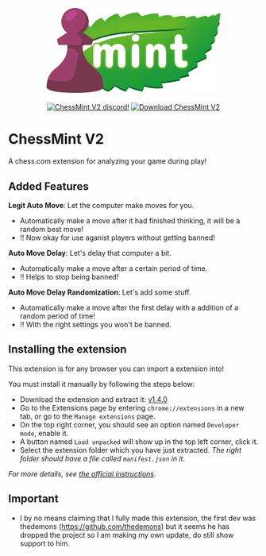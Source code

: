 <p align="center">
    <img width="350" src="/img/logo-h.png">
    <br><br>
    <a href="https://discord.gg/GX6vsEeZ6X"><img alt="ChessMint V2 discord!" src="https://img.shields.io/badge/Discord-ChessMintV2-0?style=flat&logo=discord"></a>
    <a href="https://github.com/BotSolver/ChessMintV2/releases"><img alt="Download ChessMint V2" src="https://img.shields.io/github/downloads/BotSolver/ChessMintV2/total?color=%2331c754&label=Download&logo=googlechrome&logoColor=%23ffffff"></a>
</p>

# ChessMint V2
A chess.com extension for analyzing your game during play!

## Added Features

**Legit Auto Move**: Let the computer make moves for you.
- Automatically make a move after it had finished thinking, it will be a random best move!
- !! Now okay for use aganist players without getting banned!

**Auto Move Delay**: Let's delay that computer a bit.
- Automatically make a move after a certain period of time.
- !! Helps to stop being banned!

**Auto Move Delay Randomization**: Let's add some stuff.
- Automatically make a move after the first delay with a addition of a random period of time!
- !! With the right settings you won't be banned.

## Installing the extension
This extension is for any browser you can import a extension into!

You must install it manually by following the steps below:

- Download the extension and extract it: [v1.4.0](https://github.com/BotSolver/ChessMintV2/releases/download/v1.4.0/ChessMintV2.zip)
- Go to the Extensions page by entering `chrome://extensions` in a new tab, or go to the `Manage extensions` page.
- On the top right corner, you should see an option named `Developer mode`, enable it.
- A button named `Load unpacked` will show up in the top left corner, click it.
- Select the extension folder which you have just extracted. *The right folder should have a file called `manifest.json` in it*.

*For more details, see [the official instructions](https://developer.chrome.com/docs/extensions/mv3/getstarted/development-basics/#load-unpacked)*.

## Important

- I by no means claiming that I fully made this extension, the first dev was thedemons (https://github.com/thedemons) but it seems he has dropped the project so I am making my own update, do still show support to him.
